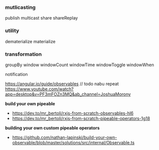 ### mutlicasting

publish
multicast
share
shareReplay

### utility

dematerialize
materialize

### transformation

groupBy
window
windowCount
windowTime
windowToggle
windowWhen

notification

https://angular.io/guide/observables // todo nabu repeat
https://www.youtube.com/watch?app=desktop&v=PF3mFOZn3MQ&ab_channel=JoshuaMorony

**build your own pipeable**

- https://dev.to/mr_bertoli/rxjs-from-scratch-observables-hl6
- https://dev.to/mr_bertoli/rxjs-from-scratch-pipeable-operators-1g18

**building your own custom pipeable operators**

- https://github.com/nathan-lapinski/build-your-own-observable/blob/master/solutions/src/internal/Observable.ts

